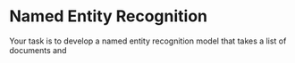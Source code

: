 # Named Entity Recognition

Your task is to develop a named entity recognition model that takes a list of documents and 
